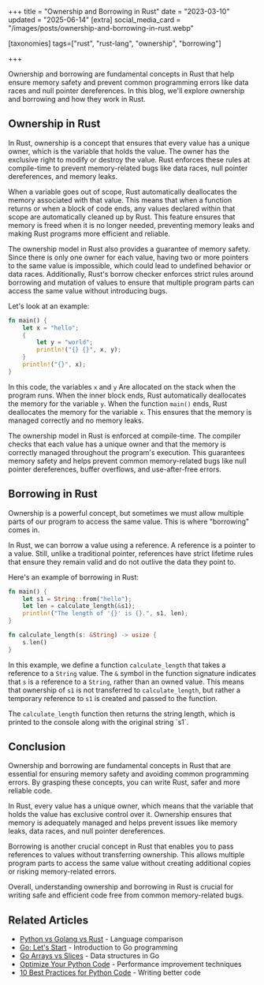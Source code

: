 +++
title = "Ownership and Borrowing in Rust"
date = "2023-03-10"
updated = "2025-06-14"
[extra]
social_media_card = "/images/posts/ownership-and-borrowing-in-rust.webp"

[taxonomies]
tags=["rust", "rust-lang", "ownership", "borrowing"]

+++

Ownership and borrowing are fundamental concepts in Rust that help ensure memory safety and prevent common programming errors like data races and null pointer dereferences. In this blog, we'll explore ownership and borrowing and how they work in Rust.

## Ownership in Rust

In Rust, ownership is a concept that ensures that every value has a unique owner, which is the variable that holds the value. The owner has the exclusive right to modify or destroy the value. Rust enforces these rules at compile-time to prevent memory-related bugs like data races, null pointer dereferences, and memory leaks.

When a variable goes out of scope, Rust automatically deallocates the memory associated with that value. This means that when a function returns or when a block of code ends, any values declared within that scope are automatically cleaned up by Rust. This feature ensures that memory is freed when it is no longer needed, preventing memory leaks and making Rust programs more efficient and reliable.

The ownership model in Rust also provides a guarantee of memory safety. Since there is only one owner for each value, having two or more pointers to the same value is impossible, which could lead to undefined behavior or data races. Additionally, Rust's borrow checker enforces strict rules around borrowing and mutation of values to ensure that multiple program parts can access the same value without introducing bugs.

Let's look at an example:

```rust
fn main() {
    let x = "hello";
    {
        let y = "world";
        println!("{} {}", x, y);
    }
    println!("{}", x);
}
```

In this code, the variables `x` and `y` Are allocated on the stack when the program runs. When the inner block ends, Rust automatically deallocates the memory for the variable `y`. When the function `main()` ends, Rust deallocates the memory for the variable `x`. This ensures that the memory is managed correctly and no memory leaks.

The ownership model in Rust is enforced at compile-time. The compiler checks that each value has a unique owner and that the memory is correctly managed throughout the program's execution. This guarantees memory safety and helps prevent common memory-related bugs like null pointer dereferences, buffer overflows, and use-after-free errors.

## Borrowing in Rust

Ownership is a powerful concept, but sometimes we must allow multiple parts of our program to access the same value. This is where "borrowing" comes in.

In Rust, we can borrow a value using a reference. A reference is a pointer to a value. Still, unlike a traditional pointer, references have strict lifetime rules that ensure they remain valid and do not outlive the data they point to.

Here's an example of borrowing in Rust:

```rust
fn main() {
    let s1 = String::from("hello");
    let len = calculate_length(&s1);
    println!("The length of '{}' is {}.", s1, len);
}

fn calculate_length(s: &String) -> usize {
    s.len()
}
```

In this example, we define a function `calculate_length` that takes a reference to a `String` value. The `&` symbol in the function signature indicates that `s` is a reference to a `String`, rather than an owned value. This means that ownership of `s1` is not transferred to `calculate_length`, but rather a temporary reference to `s1` is created and passed to the function.

The `calculate_length` function then returns the string length, which is printed to the console along with the original string \`s1\`.

## Conclusion

Ownership and borrowing are fundamental concepts in Rust that are essential for ensuring memory safety and avoiding common programming errors. By grasping these concepts, you can write Rust, safer and more reliable code.

In Rust, every value has a unique owner, which means that the variable that holds the value has exclusive control over it. Ownership ensures that memory is adequately managed and helps prevent issues like memory leaks, data races, and null pointer dereferences.

Borrowing is another crucial concept in Rust that enables you to pass references to values without transferring ownership. This allows multiple program parts to access the same value without creating additional copies or risking memory-related errors.

Overall, understanding ownership and borrowing in Rust is crucial for writing safe and efficient code free from common memory-related bugs.

## Related Articles

- [Python vs Golang vs Rust](@/blog/python-vs-golang-vs-rust.md) - Language comparison
- [Go: Let's Start](@/blog/go-lets-start.md) - Introduction to Go programming
- [Go Arrays vs Slices](@/blog/go-arrays-vs-slices.md) - Data structures in Go
- [Optimize Your Python Code](@/blog/optimize-your-python-code.md) - Performance improvement techniques
- [10 Best Practices for Python Code](@/blog/10-best-practices-for-your-python-code.md) - Writing better code
